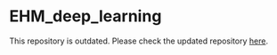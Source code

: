 # EHM_deep_learning

This repository is outdated. Please check the updated repository [here](https://github.com/philmas/ISEDH-Deep-Learning).
